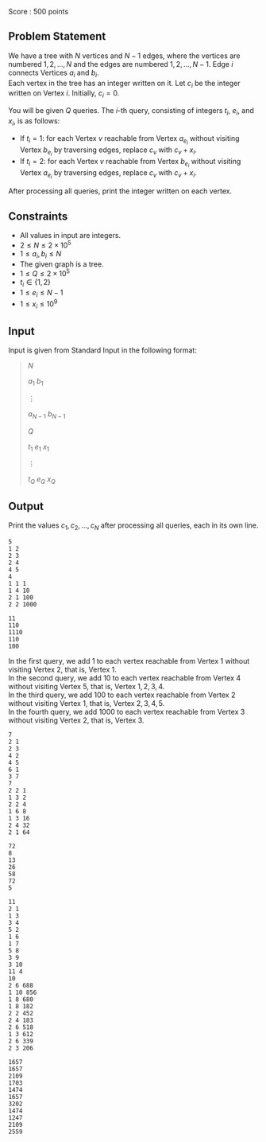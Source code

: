 Score : $500$ points

## Problem Statement

We have a tree with $N$ vertices and $N-1$ edges, where the vertices are numbered $1, 2, \dots, N$ and the edges are numbered $1, 2, \dots, N-1$. Edge $i$ connects Vertices $a_i$ and $b_i$.<br>
Each vertex in the tree has an integer written on it. Let $c_i$ be the integer written on Vertex $i$. Initially, $c_i = 0$.

You will be given $Q$ queries. The $i$-th query, consisting of integers $t_i$, $e_i$, and $x_i$, is as follows:

- If $t_i = 1$: for each Vertex $v$ reachable from Vertex $a_{e_i}$ without visiting Vertex $b_{e_i}$ by traversing edges, replace $c_v$ with $c_v + x_i$.
- If $t_i = 2$: for each Vertex $v$ reachable from Vertex $b_{e_i}$ without visiting Vertex $a_{e_i}$ by traversing edges, replace $c_v$ with $c_v + x_i$.

After processing all queries, print the integer written on each vertex.

## Constraints

- All values in input are integers.
- $2 \le N \le 2 \times 10^5$
- $1 \le a_i, b_i \le N$
- The given graph is a tree.
- $1 \le Q \le 2 \times 10^5$
- $t_i \in \{1, 2\}$
- $1 \le e_i \le N-1$
- $1 \le x_i \le 10^9$

## Input

Input is given from Standard Input in the following format:

> $N$
> 
> $a_1$ $b_1$
> 
> $\vdots$
> 
> $a_{N-1}$ $b_{N-1}$
> 
> $Q$
> 
> $t_1$ $e_1$ $x_1$
> 
> $\vdots$
> 
> $t_Q$ $e_Q$ $x_Q$

## Output

Print the values $c_1, c_2, \dots, c_N$ after processing all queries, each in its own line.

```input1
5
1 2
2 3
2 4
4 5
4
1 1 1
1 4 10
2 1 100
2 2 1000
```

```output1
11
110
1110
110
100
```

In the first query, we add $1$ to each vertex reachable from Vertex $1$ without visiting Vertex $2$, that is, Vertex $1$.<br>
In the second query, we add $10$ to each vertex reachable from Vertex $4$ without visiting Vertex $5$, that is, Vertex $1, 2, 3, 4$.<br>
In the third query, we add $100$ to each vertex reachable from Vertex $2$ without visiting Vertex $1$, that is, Vertex $2, 3, 4, 5$.<br>
In the fourth query, we add $1000$ to each vertex reachable from Vertex $3$ without visiting Vertex $2$, that is, Vertex $3$.   

```input2
7
2 1
2 3
4 2
4 5
6 1
3 7
7
2 2 1
1 3 2
2 2 4
1 6 8
1 3 16
2 4 32
2 1 64
```

```output2
72
8
13
26
58
72
5
```

```input3
11
2 1
1 3
3 4
5 2
1 6
1 7
5 8
3 9
3 10
11 4
10
2 6 688
1 10 856
1 8 680
1 8 182
2 2 452
2 4 183
2 6 518
1 3 612
2 6 339
2 3 206
```

```output3
1657
1657
2109
1703
1474
1657
3202
1474
1247
2109
2559
```